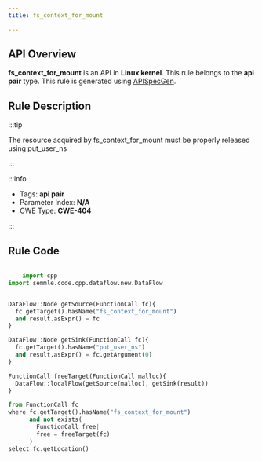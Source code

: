 ```yaml
---
title: fs_context_for_mount

---
```



## API Overview
**fs_context_for_mount** is an API in **Linux kernel**. This rule belongs to the **api pair** type. This rule is generated using [APISpecGen](../../tools/APISpecGen).
## Rule Description

:::tip

The resource acquired by fs_context_for_mount must be properly released using put_user_ns

:::

:::info

- Tags: **api pair**
- Parameter Index: **N/A**
- CWE Type: **CWE-404**

:::

## Rule Code
```python

    import cpp
import semmle.code.cpp.dataflow.new.DataFlow


DataFlow::Node getSource(FunctionCall fc){
  fc.getTarget().hasName("fs_context_for_mount")
  and result.asExpr() = fc
}

DataFlow::Node getSink(FunctionCall fc){
  fc.getTarget().hasName("put_user_ns")
  and result.asExpr() = fc.getArgument(0)
}

FunctionCall freeTarget(FunctionCall malloc){
  DataFlow::localFlow(getSource(malloc), getSink(result))
}

from FunctionCall fc
where fc.getTarget().hasName("fs_context_for_mount")
      and not exists(
        FunctionCall free| 
        free = freeTarget(fc)
      )
select fc.getLocation()

    
```